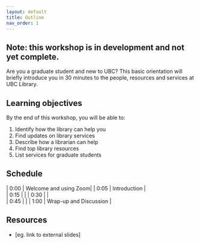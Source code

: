 ```yaml
---
layout: default
title: Outline
nav_order: 1
---
```


## Note: this workshop is in development and not yet complete.

Are you a graduate student and new to UBC? This basic orientation will briefly introduce you in 30 minutes to the people, resources and services at UBC Library.

## Learning objectives

By the end of this workshop, you will be able to:
1. Identify how the library can help you
2. Find updates on library services
3. Describe how a librarian can help
4. Find top library resources
5. List services for graduate students

## Schedule

| 0:00 | Welcome and using Zoom|
| 0:05 | Introduction |  
| 0:15 |  |
| 0:30 |  |   
| 0:45 |  |
| 1:00 | Wrap-up and Discussion |

## Resources
* [eg. link to external slides]
